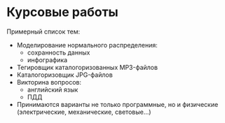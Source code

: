 # Курсовые работы

Примерный список тем:

* Моделирование нормального распределения:
	- сохранность данных
	- инфографика
* Тегировщик каталогоризованных  MP3-файлов
* Каталогоризовщик JPG-файлов
* Викторина вопросов:
	- английский язык
	- ПДД
* Принимаются варианты не только программные, но и физические (электрические, механические, световые...)

